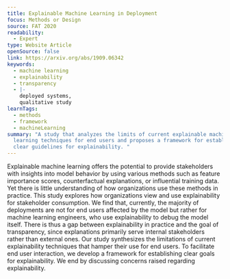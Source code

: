 ```yaml
---
title: Explainable Machine Learning in Deployment
focus: Methods or Design
source: FAT 2020
readability:
  - Expert
type: Website Article
openSource: false
link: https://arxiv.org/abs/1909.06342
keywords:
  - machine learning
  - explainability
  - transparency
  - |-
    deployed systems,
    qualitative study
learnTags:
  - methods
  - framework
  - machineLearning
summary: "A study that analyzes the limits of current explainable machine
  learning techniques for end users and proposes a framework for establishing
  clear guidelines for explainability. "
---
```

Explainable machine learning offers the potential to provide stakeholders with insights into model behavior by using various methods such as feature importance scores, counterfactual explanations, or influential training data. Yet there is little understanding of how organizations use these methods in practice. This study explores how organizations view and use explainability for stakeholder consumption. We find that, currently, the majority of deployments are not for end users affected by the model but rather for machine learning engineers, who use explainability to debug the model itself. There is thus a gap between explainability in practice and the goal of transparency, since explanations primarily serve internal stakeholders rather than external ones. Our study synthesizes the limitations of current explainability techniques that hamper their use for end users. To facilitate end user interaction, we develop a framework for establishing clear goals for explainability. We end by discussing concerns raised regarding explainability.